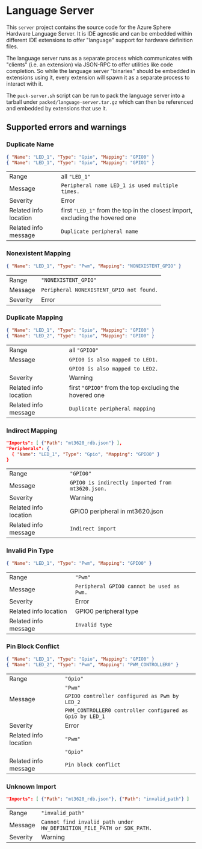 # Language Server
This `server` project contains the source code for the Azure Sphere Hardware Language Server.
It is IDE agnostic and can be embedded within different IDE extensions to offer "language" support for hardware definition files.

The language server runs as a separate process which communicates with "clients" (i.e. an extension) via JSON-RPC to offer utilities like code completion. So while the language server "binaries" should be embedded in extensions using it, every extension will spawn it as a separate process to interact with it.

The `pack-server.sh` script can be run to pack the language server into a tarball under `packed/language-server.tar.gz` which can then be referenced and embedded by extensions that use it.

## Supported errors and warnings

### Duplicate Name

```json
{ "Name": "LED_1", "Type": "Gpio", "Mapping": "GPIO0" }
{ "Name": "LED_1", "Type": "Gpio", "Mapping": "GPIO1" }
```

|                     | |
|---------------------|-|
|Range                |all `"LED_1"`|
|Message              |`Peripheral name LED_1 is used multiple times.`|
|Severity             |Error|
|Related info location|first `"LED_1"` from the top in the closest import, excluding the hovered one|
|Related info message |`Duplicate peripheral name`|

### Nonexistent Mapping

```json
{ "Name": "LED_1", "Type": "Pwm", "Mapping": "NONEXISTENT_GPIO" }
```

|                     | |
|---------------------|-|
|Range                |`"NONEXISTENT_GPIO"`|
|Message              |`Peripheral NONEXISTENT_GPIO not found.`|
|Severity             |Error|

### Duplicate Mapping

```json
{ "Name": "LED_1", "Type": "Gpio", "Mapping": "GPIO0" }
{ "Name": "LED_2", "Type": "Gpio", "Mapping": "GPIO0" }
```

|                     | |
|---------------------|-|
|Range                |all `"GPIO0"`|
|Message              |`GPIO0 is also mapped to LED1.`|
|                     |`GPIO0 is also mapped to LED2.`|
|Severity             |Warning|
|Related info location|first `"GPIO0"` from the top excluding the hovered one|
|Related info message |`Duplicate peripheral mapping`|

### Indirect Mapping

```json
"Imports": [ {"Path": "mt3620_rdb.json"} ],
"Peripherals": {
  { "Name": "LED_1", "Type": "Gpio", "Mapping": "GPIO0" }
}
```

|                     | |
|---------------------|-|
|Range                |`"GPIO0"`|
|Message              |`GPIO0 is indirectly imported from mt3620.json.`|
|Severity             |Warning|
|Related info location|GPIO0 peripheral in mt3620.json|
|Related info message |`Indirect import`|

### Invalid Pin Type

```json
{ "Name": "LED_1", "Type": "Pwm", "Mapping": "GPIO0" }
```

|                     | |
|---------------------|-|
|Range                |`"Pwm"`|
|Message              |`Peripheral GPIO0 cannot be used as Pwm.`|
|Severity             |Error|
|Related info location|GPIO0 peripheral type|
|Related info message |`Invalid type`|

### Pin Block Conflict

```json
{ "Name": "LED_1", "Type": "Gpio", "Mapping": "GPIO0" }
{ "Name": "LED_2", "Type": "Pwm", "Mapping": "PWM_CONTROLLER0" }
```

|                     | |
|---------------------|-|
|Range                |`"Gpio"`|
|                     |`"Pwm"`|
|Message              |`GPIO0 controller configured as Pwm by LED_2`|
|                     |`PWM_CONTROLLER0 controller configured as Gpio by LED_1`|
|Severity             |Error|
|Related info location|`"Pwm"`|
|                     |`"Gpio"`|
|Related info message |`Pin block conflict`|

### Unknown Import

```json
"Imports": [ {"Path": "mt3620_rdb.json"}, {"Path": "invalid_path"} ]
```

|                     | |
|---------------------|-|
|Range                |`"invalid_path"`|
|Message              |`Cannot find invalid_path under HW_DEFINITION_FILE_PATH or SDK_PATH.`|
|Severity             |Warning|
